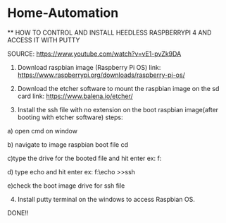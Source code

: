 # Home-Automation
** HOW TO CONTROL AND INSTALL HEEDLESS RASPBERRYPI 4 AND ACCESS IT WITH PUTTY

SOURCE: https://www.youtube.com/watch?v=vE1-pvZk9DA
1. Download raspbian image (Raspberry Pi OS) link: https://www.raspberrypi.org/downloads/raspberry-pi-os/

2. Download the etcher software to mount the raspbian image on the sd card link: https://www.balena.io/etcher/

3. Install the ssh file with no extension on the boot raspbian image(after booting with etcher software) steps: 

  a) open cmd on window
  
  b) navigate to image raspbian boot file 
    cd 
    
  c)type the drive for the booted file and hit enter 
    ex: f: 
    
  d) type echo and hit enter 
    ex: f:\echo >>ssh 

  e)check the boot image drive for ssh file
  
 4. Install putty terminal on the windows to access Raspbian OS.
 
 
DONE!!

